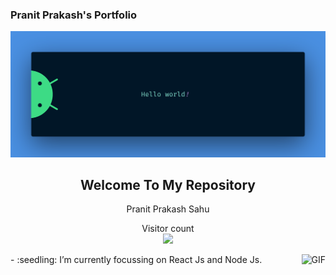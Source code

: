 ### Pranit Prakash's Portfolio
<p align="center">
 <img src="https://github.com/SanjoyPator1/SanjoyPator1/blob/master/banner.png?raw=true" alt="Hello world">
 <h2 align="center">Welcome To My Repository</h2>
 <p align="center"> Pranit Prakash Sahu </p>
</p>
<p align="center">
  Visitor count<br>
  <img src="https://profile-counter.glitch.me/prakashPranit/count.svg" />
</p>
<img align="right" alt="GIF" src="https://media.giphy.com/media/836HiJc7pgzy8iNXCn/giphy.gif" />
- :seedling: I’m currently focussing on React Js and Node Js.



